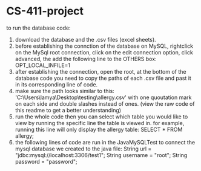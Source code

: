 # CS-411-project

to run the database code: 
  1. download the database and the .csv files (excel sheets).
  2. before establishing the connction of the database on MySQL, rightclick on the MySql root connection, click on the edit connection option, click advanced, the add the following line to the OTHERS box: OPT_LOCAL_INFILE=1
  3. after establishing the connection, open the root, at the bottom of the database code you need to copy the paths of each .csv file and past it in its corresponding line of code.
  4. make sure the path looks similar to this:
               'C:\\Users\\lamya\\Desktop\\testing\\allergy.csv'
           with one quoutation mark on each side and double slashes instead of ones. (view the raw code of this readme to get a better understanding)
  5. run the whole code then you can select which table you would like to view by running the specific line the table is viewed in. 
            for example, running this line will only display the allergy table:
                SELECT * FROM allergy;
  6. the following lines of code are run in the JavaMySQLTest to connect the mysql database we created to the java file:
      String url = "jdbc:mysql://localhost:3306/test1";
		  String username = "root";
		  String password = "password"; 
      
      
